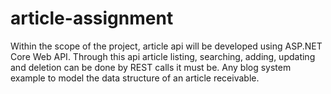 # article-assignment
 Within the scope of the project, article api will be developed using ASP.NET Core Web API. Through this api article listing, searching, adding, updating and deletion can be done by REST calls it must be. Any blog system example to model the data structure of an article receivable.
